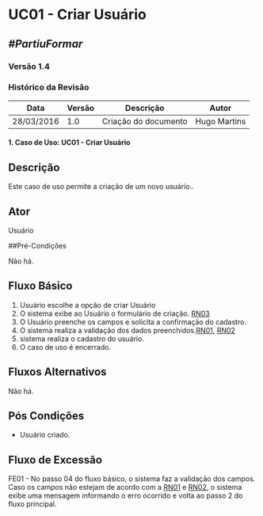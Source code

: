 # **UC01 - Criar Usuário**

##  ***#PartiuFormar***

### **Versão 1.4**

### Histórico da Revisão
Data|Versão|Descrição|Autor
-----|------|---------|-------
28/03/2016|1.0|Criação do documento|Hugo Martins

#### 1. Caso de Uso: UC01 - Criar Usuário

## Descrição

Este caso de uso permite a criação de um novo usuário..

## Ator

Usuário

##Pré-Condições

Não há.

## Fluxo Básico 
1. Usuário escolhe a opção de criar Usuário
2. O sistema exibe ao Usuário o formulário de criação. [RN03](https://github.com/vitornere/partiuformar/wiki/Regras-de-Neg%C3%B3cio#usu%C3%A1rios)
3. O Usuário preenche os campos e solicita a confirmação do cadastro.
4. O sistema realiza a validação dos dados preenchidos.[RN01](https://github.com/vitornere/partiuformar/wiki/Regras-de-Neg%C3%B3cio#usu%C3%A1rios), [RN02](https://github.com/vitornere/partiuformar/wiki/Regras-de-Neg%C3%B3cio#usu%C3%A1rios)
5. sistema realiza o cadastro do usuário.
6. O caso de uso é encerrado.
	
## Fluxos Alternativos
Não há.

## Pós Condições
* Usuário criado.

## Fluxo de Excessão
  FE01 - No passo 04 do fluxo básico, o sistema faz a validação dos campos. Caso os campos não estejam de acordo com a [RN01](https://github.com/vitornere/partiuformar/wiki/Regras-de-Neg%C3%B3cio#usu%C3%A1rios) e [RN02](https://github.com/vitornere/partiuformar/wiki/Regras-de-Neg%C3%B3cio#usu%C3%A1rios), o sistema exibe uma mensagem informando o erro ocorrido e volta ao passo 2 do fluxo principal.
